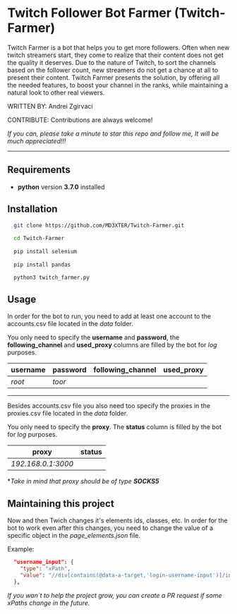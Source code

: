 
# Twitch Follower Bot Farmer (Twitch-Farmer)

Twitch Farmer is a bot that helps you to get more followers.
Often when new twitch streamers start, they come to realize that their content does not get the quality it deserves. Due to the nature of Twitch, to sort the channels based on the follower count, new streamers do not get a chance at all to present their content. Twitch Farmer presents the solution, by offering all the needed features, to boost your channel in the ranks, while maintaining a natural look to other real viewers.

WRITTEN BY: Andrei Zgirvaci

CONTRIBUTE: Contributions are always welcome!

*If you can, please take a minute to star this repo and follow me, It will be much appreciated!!!*

---

## Requirements

* **python** version **3.7.0** installed

## Installation

```bash
  git clone https://github.com/MD3XTER/Twitch-Farmer.git
  
  cd Twitch-Farmer
  
  pip install selenium
  
  pip install pandas

  python3 twitch_farmer.py
```

## Usage

In order for the bot to run, you need to add at least one account to the accounts.csv file located in the _data_ folder.

You only need to specify the **username** and **password**, the **following_channel** and **used_proxy** columns are filled by the bot for _log_ purposes.

|**username**|**password**|**following_channel**|**used_proxy**|
|---|---|---|---|
|_root_|_toor_|||

---

Besides accounts.csv file you also need too specify the proxies in the  proxies.csv file located in the _data_ folder.

You only need to specify the **proxy**. The **status** column is filled by the bot for _log_ purposes.

|proxy|status|
|---|---|
|_192.168.0.1:3000_||

*_Take in mind that proxy should be of type **SOCKS5**_

## Maintaining this project

Now and then Twich changes it's elements ids, classes, etc. In order for the bot to work even after this changes, you need to change the value of a specific object in the _page_elements.json_ file.

Example:

```json
  "username_input": {
    "type": "xPath",
    "value": "//div[contains(@data-a-target,'login-username-input')]/input"
  },
```

_If you wan`t to help the project grow, you can create a PR request if some xPaths change in the future._